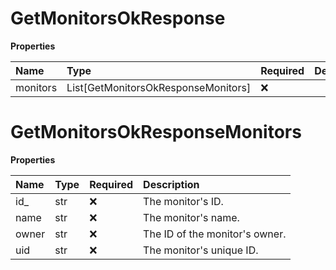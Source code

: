 # GetMonitorsOkResponse

**Properties**

| Name     | Type                                | Required | Description |
| :------- | :---------------------------------- | :------- | :---------- |
| monitors | List[GetMonitorsOkResponseMonitors] | ❌       |             |

# GetMonitorsOkResponseMonitors

**Properties**

| Name  | Type | Required | Description                    |
| :---- | :--- | :------- | :----------------------------- |
| id\_  | str  | ❌       | The monitor's ID.              |
| name  | str  | ❌       | The monitor's name.            |
| owner | str  | ❌       | The ID of the monitor's owner. |
| uid   | str  | ❌       | The monitor's unique ID.       |
